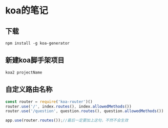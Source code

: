 # koa的笔记

## 下载

```
npm install -g koa-generator 
```

## 新建koa脚手架项目
```
koa2 projectName
```

## 自定义路由名称
```js
const router = require('koa-router')()
router.use('/', index.routes(), index.allowedMethods())
router.use('/question', question.routes(), question.allowedMethods())

app.use(router.routes());//最后一定要加上这句，不然不会生效
```